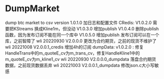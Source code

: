 # DumpMarket
dump btc market to csv
version 1.0.1.0 加日志和配置文件
CRedis:
V1.0.2.0 需要把KStreams 换成Kline1m，但没动
V1.0.3.0 增加publish
V1.0.4.0 删除publish函数，因为发布订阅不能在同一个库中
V1.0.5.0 增加publish 发布订阅可以在一个库，之前智障了
wli 20220930 V2.0.0.0 更改为合约期货，之前的现货不维护了
wli 20221008 V2.0.0.1_credis 增加4h的订阅
dumpData:
v1.0.2.0 : 修复HandleTrans中的m_quoteE_cv为m_trans_cv，修复HandleKline1中的m_quoteE_cv为m_kline1_cv
wli 20220930 V2.0.0.0_dumpdata 落盘合约期货数据，之前现货数据丢弃
wli 20221003 V2.0.0.1_dumpdata 修改json.c大小写敏感
